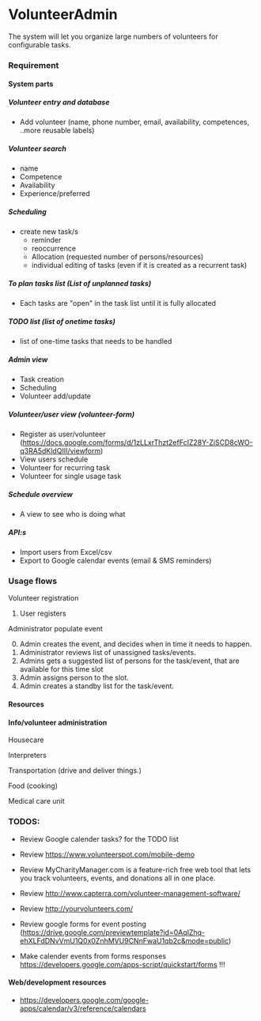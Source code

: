 # VolunteerAdmin

The system will let you organize large numbers of volunteers for configurable tasks.


### Requirement 

#### System parts

##### Volunteer entry and database
- Add volunteer (name, phone number, email, availability, competences, ..more reusable labels)

##### Volunteer search 
- name
- Competence
- Availability
- Experience/preferred

##### Scheduling
- create new task/s
  - reminder
  - reoccurrence
  - Allocation (requested number of persons/resources)
  - individual editing of tasks (even if it is created as a recurrent task)

##### To plan tasks list (List of unplanned tasks)
  - Each tasks are "open" in the task list until it is fully allocated

##### TODO list (list of onetime tasks)
- list of one-time tasks that needs to be handled


##### Admin view
- Task creation
- Scheduling
- Volunteer add/update
 

##### Volunteer/user view (volunteer-form)
- Register as user/volunteer (https://docs.google.com/forms/d/1zLLxrThzt2efFcIZ28Y-ZiSCD8cWO-q3RA5dKldQIII/viewform)
- View users schedule
- Volunteer for recurring task
- Volunteer for single usage task
 

##### Schedule overview
- A view to see who is doing what


##### API:s
- Import users from Excel/csv
- Export to Google calendar events (email & SMS reminders)


### Usage flows

Volunteer registration

1. User registers


Administrator populate event

0. Admin creates the event, and decides when in time it needs to happen.
1. Administrator reviews list of unassigned tasks/events.
2. Admins gets a suggested list of persons for the task/event, that are available for this time slot
3. Admin assigns person to the slot.
4. Admin creates a standby list for the task/event.


#### Resources


#### Info/volunteer administration

Housecare

Interpreters

Transportation (drive and deliver things.)

Food (cooking)

Medical care unit



### TODOS:

* Review Google calender tasks? for the TODO list
* Review https://www.volunteerspot.com/mobile-demo
* Review MyCharityManager.com is a feature-rich free web tool that lets you track volunteers, events, and donations all in one place.
* Review http://www.capterra.com/volunteer-management-software/
* Review http://yourvolunteers.com/


* Review google forms for event posting (https://drive.google.com/previewtemplate?id=0AqIZhq-ehXLFdDNvVmU1Q0x0ZnhMVU9CNnFwaU1qb2c&mode=public)
* Make calender events from forms responses https://developers.google.com/apps-script/quickstart/forms !!!


#### Web/development resources
* https://developers.google.com/google-apps/calendar/v3/reference/calendars

